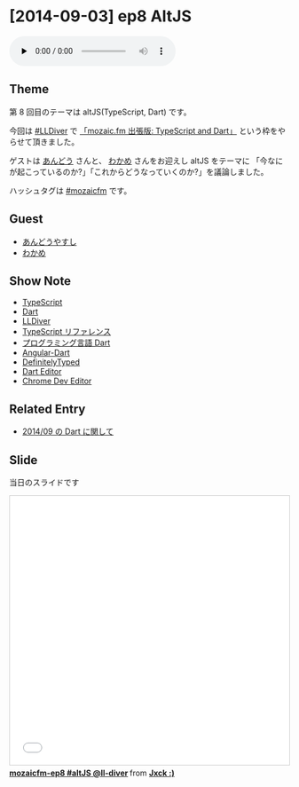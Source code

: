 # [2014-09-03] ep8 AltJS

<audio preload="none" src="https://files.mozaic.fm/mozaic-ep8.m4a" controls></audio>


## Theme

第 8 回目のテーマは altJS(TypeScript, Dart) です。

今回は [#LLDiver](http://t.umblr.com/redirect?z=http%3A%2F%2Fll.jus.or.jp%2F2014%2F&t=NGQzZjI1NTkzNmU0NTkzNzE0ZmRjN2ZhNGNiOTI4Yzk3Mjg5NDFkNCxmVGVJRVNsdA%3D%3D) で [「mozaic.fm 出張版: TypeScript and Dart」](http://t.umblr.com/redirect?z=http%3A%2F%2Fll.jus.or.jp%2F2014%2Fprogram%23mozaic.fm&t=ZjIyYjIzMTBkZmM0ZjcwOTM4NjNjOTliY2U3MjNiZDhkZTdhNGEwNCxmVGVJRVNsdA%3D%3D) という枠をやらせて頂きました。

ゲストは [あんどう](https://twitter.com/technohippy) さんと、 [わかめ](https://twitter.com/vvakame) さんをお迎えし altJS をテーマに 「今なにが起こっているのか?」「これからどうなっていくのか?」を議論しました。

ハッシュタグは [#mozaicfm](https://twitter.com/search?q=mozaicfm&src=hash) です。


## Guest

- [あんどうやすし](https://twitter.com/technohippy)
- [わかめ](https://twitter.com/vvakame)


## Show Note

- [TypeScript](http://t.umblr.com/redirect?z=http%3A%2F%2Fwww.typescriptlang.org%2F&t=OTRiZWE4MGEzMjE3ZDA4NWJhMDAwNThmYmU0Y2RjY2U2MTg4NGU5MSxmVGVJRVNsdA%3D%3D)
- [Dart](http://t.umblr.com/redirect?z=https%3A%2F%2Fwww.dartlang.org%2F&t=YzAxNGQ1ODQ0YzEzZDFlMjU3YmFkODJmYjMwMzE2Yjc3MTYzNjBiOCxmVGVJRVNsdA%3D%3D)
- [LLDiver](http://t.umblr.com/redirect?z=http%3A%2F%2Fll.jus.or.jp%2F2014%2F&t=NGQzZjI1NTkzNmU0NTkzNzE0ZmRjN2ZhNGNiOTI4Yzk3Mjg5NDFkNCxmVGVJRVNsdA%3D%3D)
- [TypeScript リファレンス](http://t.umblr.com/redirect?z=http%3A%2F%2Ftatsu-zine.com%2Fbooks%2Ftypescript-reference&t=MmMzMzUwNjlkNTVjYTRlYjIyM2NiODg5Y2U0M2VjYjQ3ZTgyMDUxMCxmVGVJRVNsdA%3D%3D)
- [プログラミング言語 Dart](http://t.umblr.com/redirect?z=http%3A%2F%2Fascii.asciimw.jp%2Fbooks%2Fbooks%2Fdetail%2F978-4-04-891511-3.shtml&t=ODM1NGU0ZDRiMjVlMTVlOTAzZjA2M2Q1ODZiMjJjZDhlYjQ4NGM0MCxmVGVJRVNsdA%3D%3D)
- [Angular-Dart](http://t.umblr.com/redirect?z=https%3A%2F%2Fangulardart.org%2F&t=ZmNkODc1MTczMWUzOWEwNzZjOWI2NTU5OTZmMmFlNjNiNTU0MGViZSxmVGVJRVNsdA%3D%3D)
- [DefinitelyTyped](http://t.umblr.com/redirect?z=https%3A%2F%2Fgithub.com%2Fborisyankov%2FDefinitelyTyped&t=YmRjZjcyNWE2ZjhhNmEzNmY4MjU0YTc4ODZmNmFmMjNlYjViMTA0ZixmVGVJRVNsdA%3D%3D)
- [Dart Editor](http://t.umblr.com/redirect?z=https%3A%2F%2Fwww.dartlang.org%2Ftools%2Feditor%2F&t=NGY4ZGQ1NGI5ZjUxZDlhNWE0Mjc0MTU0ZjE3NWY1NDRlMmVlYWE2NSxmVGVJRVNsdA%3D%3D)
- [Chrome Dev Editor](http://t.umblr.com/redirect?z=https%3A%2F%2Fgithub.com%2Fdart-lang%2Fchromedeveditor&t=YTdjZTRhODNhNGU5M2ViYjJhYzkwZjkzYTFhZDE0N2I3YjcyY2QwNSxmVGVJRVNsdA%3D%3D)


## Related Entry

- [2014/09 の Dart に関して](http://t.umblr.com/redirect?z=http%3A%2F%2Fnothingcosmos.blog52.fc2.com%2Fblog-entry-180.html&t=MDM1Y2FhMzAxMDAwMjU3NDgwZjUwYWRmNGI1N2ZkZTQ3ZTA5ODEzZCxmVGVJRVNsdA%3D%3D)


## Slide

当日のスライドです

<iframe src=//www.slideshare.net/slideshow/embed_code/key/LiQQdYTyTazUDn" width="595" height="485" frameborder="0" marginwidth="0" marginheight="0" scrolling="no" style="border:1px solid #CCC; border-width:1px; margin-bottom:5px; max-width: 100%;" allowfullscreen> </iframe> <div style="margin-bottom:5px"> <strong> <a href="//www.slideshare.net/Jxck/mozaicfm-ep8alt-jslldiver" title="mozaicfm-ep8 #altJS @ll-diver" target="_blank">mozaicfm-ep8 #altJS @ll-diver</a> </strong> from <strong><a href="//www.slideshare.net/Jxck" target="_blank">Jxck :)</a></strong> </div>
